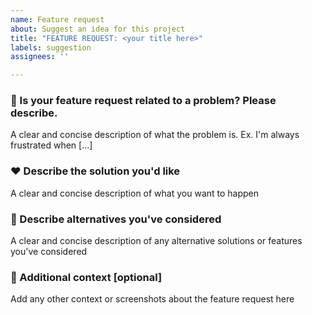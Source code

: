 ```yaml
---
name: Feature request
about: Suggest an idea for this project
title: "FEATURE REQUEST: <your title here>"
labels: suggestion
assignees: ''

---
```


### 👀 Is your feature request related to a problem? Please describe.
A clear and concise description of what the problem is. Ex. I'm always frustrated when [...]

### ❤️ Describe the solution you'd like
A clear and concise description of what you want to happen

### 👀 Describe alternatives you've considered
A clear and concise description of any alternative solutions or features you've considered

### 📝 Additional context [optional]
Add any other context or screenshots about the feature request here
